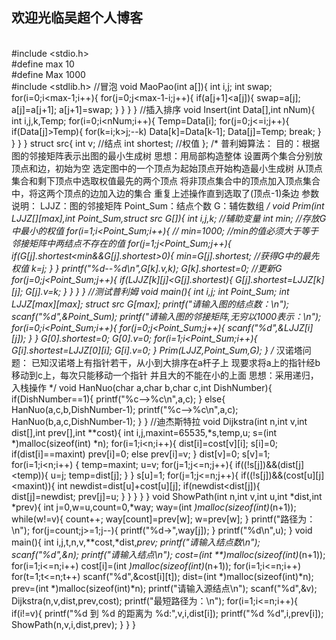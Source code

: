 ## 欢迎光临吴超个人博客
<br />#include <stdio.h>
<br />#define max 10
<br />#define Max 1000
<br />#include <stdlib.h>
//冒泡
void MaoPao(int a[]){
int i,j;
int swap;
for(i=0;i<max-1;i++){
	for(j=0;j<max-1-i;j++){
		if(a[j+1]<a[j]){
			swap=a[j];
			a[j]=a[j+1];
			a[j+1]=swap;
		}
	}
}
}
//插入排序
void Insert(int Data[],int nNum){
	int i,j,k,Temp;
	for(i=0;i<nNum;i++){
		Temp=Data[i];
		for(j=0;j<=i;j++){
			if(Data[j]>Temp){
				for(k=i;k>j;--k)
					Data[k]=Data[k-1];
				Data[j]=Temp;
				break;
			}
		}
	}
}
struct src{
	int v;        //结点
	int shortest; //权值
};
/*
普利姆算法：
目的：根据图的邻接矩阵表示出图的最小生成树
思想：用局部构造整体
设置两个集合分别放顶点和边，初始为空
选定图中的一个顶点为起始顶点开始构造最小生成树
从顶点集合和剩下顶点中选取权值最先的两个顶点
将非顶点集合中的顶点加入顶点集合中，将这两个顶点的边加入边的集合
重复上述操作直到选取了(顶点-1)条边
参数说明：
LJJZ：图的邻接矩阵
Point_Sum：结点个数
G：辅佐数组
*/
void Prim(int LJJZ[][max],int Point_Sum,struct src G[]){
int i,j,k;          //辅助变量 
int min;            //存放G中最小的权值
for(i=1;i<Point_Sum;i++){ //
min=1000;           //min的值必须大于等于邻接矩阵中两结点不存在的值
for(j=1;j<Point_Sum;j++){
	if(G[j].shortest<min&&G[j].shortest>0){
		min=G[j].shortest;  //获得G中的最先权值
		k=j;
	}
}
printf("%d--%d\n",G[k].v,k);
G[k].shortest=0;
//更新G
for(j=0;j<Point_Sum;j++){ 
	if(LJJZ[k][j]<G[j].shortest){
		G[j].shortest=LJJZ[k][j];
		G[j].v=k;
	}
}
}
}
//测试普利姆
void main(){
int i,j;
int Point_Sum;
int LJJZ[max][max];
struct src G[max];
printf("请输入图的结点数：\n");
scanf("%d",&Point_Sum);
printf("请输入图的邻接矩阵,无穷以1000表示：\n");
for(i=0;i<Point_Sum;i++){
	for(j=0;j<Point_Sum;j++){
	scanf("%d",&LJJZ[i][j]);
	}
}
G[0].shortest=0;
G[0].v=0;
for(i=1;i<Point_Sum;i++){
	G[i].shortest=LJJZ[0][i];
	G[i].v=0;
}
Prim(LJJZ,Point_Sum,G);
}
/*
汉诺塔问题：
已知汉诺塔上有指针若干，从小到大排序在a杆子上
现要求将a上的指针经b移动到c上，每次只能移动一个指针
并且大的不能在小的上面
思想：采用递归，入栈操作
*/
void HanNuo(char a,char b,char c,int DishNumber){
	if(DishNumber==1){
		printf("%c-->%c\n",a,c);
	}
	else{
		HanNuo(a,c,b,DishNumber-1);
		printf("%c-->%c\n",a,c);
		HanNuo(b,a,c,DishNumber-1);
	}
}
//迪杰斯特拉
void Dijkstra(int n,int v,int dist[],int prev[],int **cost){
	int i,j,maxint=65535,*s,temp,u;
	s=(int *)malloc(sizeof(int) *n);
	for(i=1;i<n;i++){
		dist[i]=cost[v][i];
		s[i]=0;
		if(dist[i]==maxint)
			prev[i]=0;
		else
			prev[i]=v;
	}
	dist[v]=0;
	s[v]=1;
	for(i=1;i<n;i++)
	{
		temp=maxint;
		u=v;
		for(j=1;j<=n;j++){
			if((!s[j])&&(dist[j]<temp)){
				u=j;
				temp=dist[j];
			}
		}
		s[u]=1;
		for(j=1;j<=n;j++){
			if((!s[j])&&(cost[u][j]<maxint)){
				int newdist=dist[u]+cost[u][j];
				if(newdist<dist[j]){
					dist[j]=newdist;
					prev[j]=u;
				}
			}
		}
	}
}
void ShowPath(int n,int v,int u,int *dist,int *prev){
	int j=0,w=u,count=0,*way;
	way=(int *)malloc(sizeof(int)*(n+1));
	while(w!=v){
		count++;
		way[count]=prev[w];
		w=prev[w];
	}
	printf("路径为：\n");
	for(j=count;j>=1;j--){
		printf("%d->",way[j]);
	}
	printf("%d\n",u);
}
void main(){
	int i,j,t,n,v,**cost,*dist,*prev;
	printf("请输入结点数\n");
	scanf("%d",&n);
	printf("请输入结点\n");
	cost=(int **)malloc(sizeof(int)*(n+1));
	for(i=1;i<=n;i++)
		cost[i]=(int *)malloc(sizeof(int)*(n+1));
	for(i=1;i<=n;i++)
		for(t=1;t<=n;t++)
			scanf("%d",&cost[i][t]);
		dist=(int *)malloc(sizeof(int)*n);
		prev=(int *)malloc(sizeof(int)*n);
		printf("请输入源结点\n");
		scanf("%d",&v);
		Dijkstra(n,v,dist,prev,cost);
		printf("最短路径为：\n");
		for(i=1;i<=n;i++){
			if(i!=v){
				printf("%d 到 %d 的距离为 %d:",v,i,dist[i]);
				printf("%d %d",i,prev[i]);
				ShowPath(n,v,i,dist,prev);
			}
		}
}
